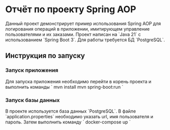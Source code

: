 <h1> Отчёт по проекту Spring AOP</h1>
<div> 
Данный проект демонстрирует пример использования Spring AOP для логирования операций в приложении, имитирующем управление пользователями и их заказами. 
Проект написан на `Java 21` с использованием `Spring Boot 3`. Для работы требуется БД `PostgreSQL`.
</div>
<h2>
  Инструкция по запуску
</h2>
<h3>Запуск приложения</h3>
<div>
  Для запуска приложения необходимо перейти в корень проекта и выполнить команды 
  `
mvn install
mvn spring-boot:run
  `
</div>
<h3>Запуск базы данных</h3>
<div>
  В проекте используется база данных `PostgreSQL`. В файле `application.properties` необходимо указать url, имя пользователя и пароль. 
  Затем выполнить команду 
  `
  docker-compose up
  `
</div>
